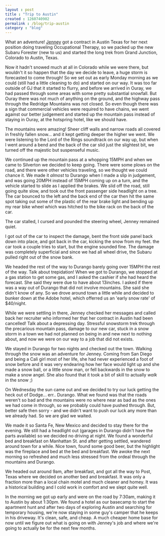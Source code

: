```yaml
---
layout : post
title : "Trip to Austin"
created : 1260740902
permalink : /blog/trip-austin
category : "blog"
---
```

What an adventure! <a href="http://jenneymarie.net">Jenney</a> got a contract in Austin Texas for her next position doing traveling Occupational Therapy, so we packed up the new Subaru Forester (new to us) and started the long trek from Grand Junction, Colorado to Austin, Texas.

Now it hadn't snowed much at all in Colorado while we were there, but wouldn't it so happen that the day we decide to leave, a huge storm is forecasted to come through! So we set out as early Monday morning as we could (still had a little cleaning to do) and started on our way. It was too far outside of GJ that it started to flurry, and before we arrived in Ouray, we had passed through some areas with some pretty substantial snowfall. But Ouray there was not much of anything on the ground, and the highway pass through the Redridge Mountains was not closed. So even though there was a sign that commercial vehicles were required to have chains, we went against our better judgement and started up the mountain pass instead of staying in Ouray, at the hotspring hotel, like we should have.

The mountains were amazing! Sheer cliff walls and narrow roads all covered in freshly fallen snow... and it kept getting deeper the higher we went. We were listening to the Lord of the Rings soundtrack on our way up, but when I went around a bend and the back of the car slid just the slightest bit, we turned off the majestic but suspenseful music.

We continued up the mountain pass at a whopping 15MPH and when we came to Silverton we decided to keep going. There were some plows on the road, and there were other vehicles traveling, so we thought we could chance it. We made it <em>almost</em> to Durango when I made a slip in judgement, and was going 20MPH instead of 15MPH coming up on a turn, and the vehicle started to slide as I applied the brakes. We slid off the road, still going quite slow, and took out the front passenger side headlight on a tree. The car bounced to the left and the back end of the car then hit the same spot taking out some of the plastic of the rear brake light and bending up my rear bike wheel which was hitched to the bike rack on the back of the car.

The car stalled, I cursed and pounded the steering wheel, Jenney remained quiet.

I got out of the car to inspect the damage, bent the front side panel back down into place, and got back in the car, kicking the snow from my feet. the car took a couple tries to start, but the engine sounded fine. The damage was completely superficial and since we had all wheel drive, the Subaru pulled right out of the snow bank.

We headed the rest of the way to Durango barely going over 15MPH the rest of the way. Talk about trepidation! When we got to Durango, we stopped at a gas station to get some gas, and I asked the cashier if she had heard the forecast. She said they were due to have about 13inches. I asked if there was a way out of Durango that did not involve mountains. She said she didn't know of any. So we drove around town a little while and decided to bunker down at the Adobe hotel, which offerred us an 'early snow rate' of $40/night. 

While we were settling in there, Jenney checked her messages and called back her recruiter who informed her that her contract in Austin had been cancelled! Talk about a depressing day. Stressful snowstorm trek through the precarious mountain pass, damage to our new car, stuck in a snow storm in a town we had not planned on being in and new next to nothing about, and now we were on our way to a job that did not exists. 

We stayed in Durango for two nights and checked out the town. Walking through the snow was an adventure for Jenney. Coming from San Diego and being a Cali girl most of her life, she had never experienced a foot of snow before and it was very endearing how her face would light up and she made a snow ball, or a little snow man, or fell backwards in the snow to make a snow angel. She also found that it took a bit of skill to actually <em>walk</em> in the snow ;) 

On Wednesday the sun came out and we decided to try our luck getting the heck out of Dodge... err.. Durango. What we found was that the roads weren't so bad and the mountains were no where near as bad as the ones we had come in through, so we probably could have pushed through. But, better safe then sorry - and we didn't want to push our luck any more than we already had. So we are glad we waited.

We made it so Santa Fe, New Mexico and decided to stay there for the evening. We still had a headlight out (garages in Durango didn't have the parts available) so we decided no driving at night. We found a wonderful bed and breakfast on Manhattan St. and after getting settled, wandered around town for a while. Nice town, found some good beer, but the highlight was the fireplace and bed at the bed and breakfast. We awoke the next morning so refreshed and much less stressed from the ordeal through the mountains and Durango.

We headed out around 9am, after breakfast, and got all the way to Post, Texas where we decided on another bed and breakfast. It was only a fraction more than a local chain motel and much cleaner and homey. It was a historical building and I cold work in comfort and we slept quite well.

In the morning we got up early and were on the road by 7:30am, making it to Austin by about 1:30pm. We found a hotel as our basecamp to start the apartment hunt and after two days of exploring Austin and searching for temporary housing, we're now staying in some guy's camper that he keeps in his driveway. It's clean, safe, and cheap. A much cheaper home base for now until we figure out what is going on with Jenney's job and where we're going to actually be for the next few months.
